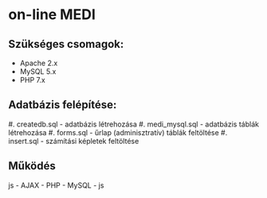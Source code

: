 # on-line MEDI

## Szükséges csomagok:

- Apache 2.x
- MySQL 5.x
- PHP 7.x

## Adatbázis felépítése:

#. createdb.sql - adatbázis létrehozása
#. medi_mysql.sql - adatbázis táblák létrehozása
#. forms.sql - űrlap (adminisztratív) táblák feltöltése
#. insert.sql - számítási képletek feltöltése

## Működés

js - AJAX - PHP - MySQL - js
